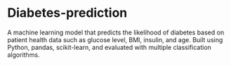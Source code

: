 # Diabetes-prediction
A machine learning model that predicts the likelihood of diabetes based on patient health data such as glucose level, BMI, insulin, and age. Built using Python, pandas, scikit-learn, and evaluated with multiple classification algorithms.
